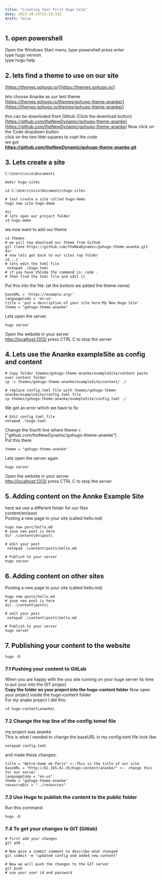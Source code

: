 ```yaml
---
title: "Creating Your First Hugo Site"
date: 2023-10-24T15:19:33Z
draft: false
---
```

## 1. open powershell
Open the Windows Start menu, type powershell press enter \
type hugo version \
type hugo help

## 2. lets find a theme to use on our site 
[https://themes.gohugo.io/](https://themes.gohugo.io/)

lets choose Ananke as our test theme \
[https://themes.gohugo.io/themes/gohugo-theme-ananke/](https://themes.gohugo.io/themes/gohugo-theme-ananke/)

this can be downloded from Github (Click the download button) \
[https://github.com/theNewDynamic/gohugo-theme-ananke](https://github.com/theNewDynamic/gohugo-theme-ananke)
Now click on the Code dropdown button \
click on the two littel squares to copt the code \
we got \
**https://github.com/theNewDynamic/gohugo-theme-ananke.git**

## 3. Lets create a site
```
C:\Users\nico\Documents

mkdir hugo-sites

cd C:\Users\nico\Documents\hugo-sites

# lest create a site called hugo-demo
hugo new site hugo-demo

dir
# lets open our project folder
cd hugo-demo
```
we now want to add our theme
```
cd themes
# we will now download our theme from Github
git clone https://github.com/theNewDynamic/gohugo-theme-ananke.git
dir
# now lets get back to our sites top folder
cd ../
# lets edit the toml file
 notepad .\hugo.toml
# if you have VSCode the command is: code .
# then find the toml file and edit it
```
Put this into the file: (at the bottom we added the theme name)
```
baseURL = 'https://example.org/'
languageCode = 'en-us'
title = 'put a description of your site here:My New Hugo Site'
theme = "gohugo-theme-ananke"
```
Lets open the server
```
hugo server
```
Open the website in your server \
[http://localhost:1313/](http://localhost:1313/)
press CTRL C to stop the server


## 4. Lets use the Ananke exampleSite as config and content
```
# Copy folder themes/gohugo-theme-ananke/exampleSite/content paste over content folder
cp -r themes/gohugo-theme-ananke/exampleSite/content/ ./

# replace config.toml file with themes/gohugo-theme-ananke/exampleSite/config.toml file
cp themes/gohugo-theme-ananke/exampleSite/config.toml ./ 
```
We get an error which we have to fix
```
# Edit config toml file 
notepad .\hugo.toml
```
Change the fourth line where theme = ["github.com/theNewDynamic/gohugo-theme-ananke"] \
Put this there

```
theme = "gohugo-theme-ananke"
```

Lets open the server again
```
hugo server
```
Open the website in your server \
[http://localhost:1313/](http://localhost:1313/)
press CTRL C to stop the server

## 5. Adding content on the Annke Example Site
here we use a different folder for our files \
content/en/post \
Posting a new page to your site (called hello.md)
```
hugo new post/hello.md
# youe new post is here
dir .\content\en\post\

# edit your post
 notepad .\content\posts\hello.md

# Publish to your server
hugo server

```


## 6. Adding content on other sites
Posting a new page to your site (called hello.md)
```
hugo new posts/hello.md
# youe new post is here
dir .\content\posts\

# edit your post
 notepad .\content\posts\hello.md

# Publish to your server
hugo server

```

## 7. Publishing your content to the website
```
hugo -D
```

### 7.1 Pushing your content to GitLab 
When you are happy with the you site running on your huge server its time to put your into the GIT project \
**Copy the folder on your project into the hugo-content folder**
Now open your project inside the hugo-content folder \
For my anake project I did this:
```
cd hugo-content\ananke\
```
### 7.2 Change the top line of the config.tomel file
my project was ananke \
This is what I needed to change the baseURL in my config.toml file look like:
```
notepad config.toml
```
and made these changes:
```
title = "Notre-Dame de Paris" <--This is the title of our site
baseURL = "http://82.165.61.35/hugo-content/ananke/" <-- change this for our server
languageCode = "en-us"
theme = "gohugo-theme-ananke"
resourceDir = "../resources"
```
### 7.3 Use Hugo to publish the content to the public folder
Run this command:
```
hugo -D
```

### 7.4 To get your changes to GIT (Gitlab)
```
# First add your changes
git add .

# Now give a commit comment to describe what changed
git commit -m "updated config and added new content"

# Now we will push the changes to the GIT server
git push
# use your user id and password
```
